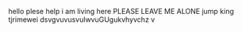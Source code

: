  
hello
plese help
i am living here
 PLEASE LEAVE ME ALONE
jump
king
 tjrimewei
dsvgvuvusvulwvuGUgukvhyvchz v

